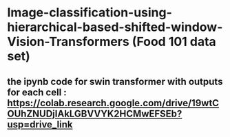 # Image-classification-using-hierarchical-based-shifted-window-Vision-Transformers (Food 101 data set)

## the ipynb code for swin transformer with outputs for each cell : https://colab.research.google.com/drive/19wtCOUhZNUDjIAkLGBVVYK2HCMwEFSEb?usp=drive_link
